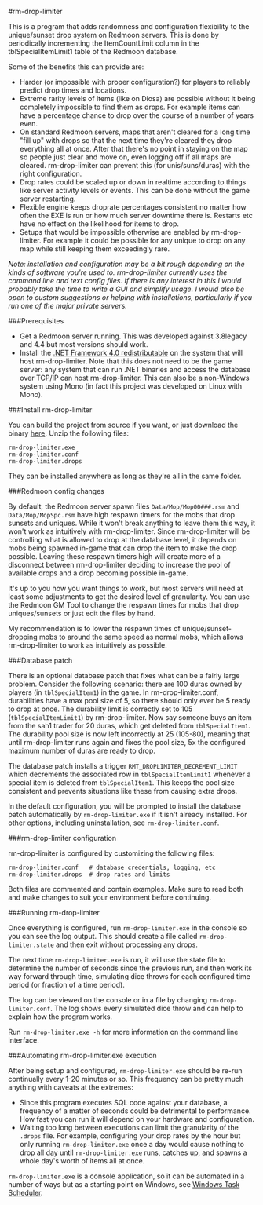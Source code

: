 #rm-drop-limiter

This is a program that adds randomness and configuration flexibility to the
unique/sunset drop system on Redmoon servers. This is done by periodically
incrementing the ItemCountLimit column in the tblSpecialItemLimit1 table of 
the Redmoon database.

Some of the benefits this can provide are:
- Harder (or impossible with proper configuration?) for players to reliably 
  predict drop times and locations.
- Extreme rarity levels of items (like on Diosa) are possible without it being 
  completely impossible to find them as drops. For example items can have a
  percentage chance to drop over the course of a number of years even.
- On standard Redmoon servers, maps that aren't cleared for a long time
  "fill up" with drops so that the next time they're cleared they drop
  everything all at once. After that there's no point in staying on the map
  so people just clear and move on, even logging off if all maps are cleared.
  rm-drop-limiter can prevent this (for unis/suns/duras) with the right 
  configuration.
- Drop rates could be scaled up or down in realtime according to things like
  server activity levels or events. This can be done without the game server
  restarting.
- Flexible engine keeps droprate percentages consistent no matter how often the
  EXE is run or how much server downtime there is. Restarts etc have no effect
  on the likelihood for items to drop.
- Setups that would be impossible otherwise are enabled by rm-drop-limiter.
  For example it could be possible for any unique to drop on any map while
  still keeping them exceedingly rare.

<i>
Note: installation and configuration may be a bit rough depending on the kinds
of software you're used to. rm-drop-limiter currently uses the command line and 
text config files. If there is any interest in this I would probably take the 
time to write a GUI and simplify usage. I would also be open to custom 
suggestions or helping with installations, particularly if you run one of the 
major private servers.
</i>


###Prerequisites

- Get a Redmoon server running. This was developed against 3.8legacy and 4.4
  but most versions should work.
- Install the [.NET Framework 4.0 redistributable](http://www.microsoft.com/en-us/download/details.aspx?id=17851)
  on the system that will host rm-drop-limiter. Note that this does not need
  to be the game server: any system that can run .NET binaries and access the
  database over TCP/IP can host rm-drop-limiter. This can also be a non-Windows
  system using Mono (in fact this project was developed on Linux with Mono).



###Install rm-drop-limiter

You can build the project from source if you want, or just download the
binary [here](https://coldplace.net/redmoon/rm-drop-limiter.zip). Unzip the 
following files:
```
rm-drop-limiter.exe
rm-drop-limiter.conf
rm-drop-limiter.drops
```
They can be installed anywhere as long as they're all in the same folder.



###Redmoon config changes

By default, the Redmoon server spawn files `Data/Mop/Mop00###.rsm` and
`Data/Mop/MopSpc.rsm` have high respawn timers for the mobs that drop sunsets
and uniques. While it won't break anything to leave them this way, it won't 
work as intuitively with rm-drop-limiter. Since rm-drop-limiter will be 
controlling what is allowed to drop at the database level, it depends on mobs
being spawned in-game that can drop the item to make the drop possible. Leaving
these respawn timers high will create more of a disconnect between
rm-drop-limiter deciding to increase the pool of available drops and a drop 
becoming possible in-game.

It's up to you how you want things to work, but most servers will need at 
least some adjustments to get the desired level of granularity. You can use 
the Redmoon GM Tool to change the respawn times for mobs that drop 
uniques/sunsets or just edit the files by hand.

My recommendation is to lower the respawn times of unique/sunset-dropping
mobs to around the same speed as normal mobs, which allows rm-drop-limiter to
work as intuitively as possible.



###Database patch

There is an optional database patch that fixes what can be a fairly large
problem. Consider the following scenario: there are 100 duras owned by players
(in `tblSpecialItem1`) in the game. In rm-drop-limiter.conf, durabilities have
a max pool size of 5, so there should only ever be 5 ready to drop at once.
The durability limit is correctly set to 105 (`tblSpecialItemLimit1`) by 
rm-drop-limiter. Now say someone buys an item from the sah1 trader for 20
duras, which get deleted from `tblSpecialItem1`. The durability pool size is now
left incorrectly at 25 (105-80), meaning that until rm-drop-limiter runs again
and fixes the pool size, 5x the configured maximum number of duras are ready
to drop.

The database patch installs a trigger `RMT_DROPLIMITER_DECREMENT_LIMIT` which
decrements the associated row in `tblSpecialItemLimit1` whenever a special item
is deleted from `tblSpecialItem1`. This keeps the pool size consistent and
prevents situations like these from causing extra drops.

In the default configuration, you will be prompted to install the database
patch automatically by `rm-drop-limiter.exe` if it isn't already installed. For 
other options, including uninstallation, see `rm-drop-limiter.conf`.



###rm-drop-limiter configuration

rm-drop-limiter is configured by customizing the following files:
```
rm-drop-limiter.conf   # database credentials, logging, etc
rm-drop-limiter.drops  # drop rates and limits
```
Both files are commented and contain examples. Make sure to read both and
make changes to suit your environment before continuing.



###Running rm-drop-limiter

Once everything is configured, run `rm-drop-limiter.exe` in the console so
you can see the log output. This should create a file called 
`rm-drop-limiter.state` and then exit without processing any drops.

The next time `rm-drop-limiter.exe` is run, it will use the state file to
determine the number of seconds since the previous run, and then work its way
forward through time, simulating dice throws for each configured time period 
(or fraction of a time period).

The log can be viewed on the console or in a file by changing
`rm-drop-limiter.conf`. The log shows every simulated dice throw and can help
to explain how the program works.

Run `rm-drop-limiter.exe -h` for more information on the command line interface.



###Automating rm-drop-limiter.exe execution

After being setup and configured, `rm-drop-limiter.exe` should be re-run
continually every 1-20 minutes or so. This frequency can be pretty much 
anything with caveats at the extremes:
- Since this program executes SQL code against your database, a frequency of
  a matter of seconds could be detrimental to performance. How fast you can
  run it will depend on your hardware and configuration.
- Waiting too long between executions can limit the granularity of the 
  `.drops` file. For example, configuring your drop rates by the hour but
  only running `rm-drop-limiter.exe` once a day would cause nothing to drop all
  day until `rm-drop-limiter.exe` runs, catches up, and spawns a whole day's
  worth of items all at once.

`rm-drop-limiter.exe` is a console application, so it can be automated in a
number of ways but as a starting point on Windows, see
[Windows Task Scheduler](http://google.com/search?q=windows+task+scheduler).


